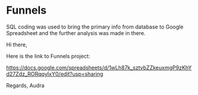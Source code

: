# Funnels
SQL coding was used to bring the primary info from database to Google Spreadsheet and the further analysis was made in there.


Hi there,

Here is the link to Funnels project:

https://docs.google.com/spreadsheets/d/1wLh87k_sztvbZZkeuxmgP9zKhYd27Zdz_RORqqyIxY0/edit?usp=sharing

Regards,
Audra
